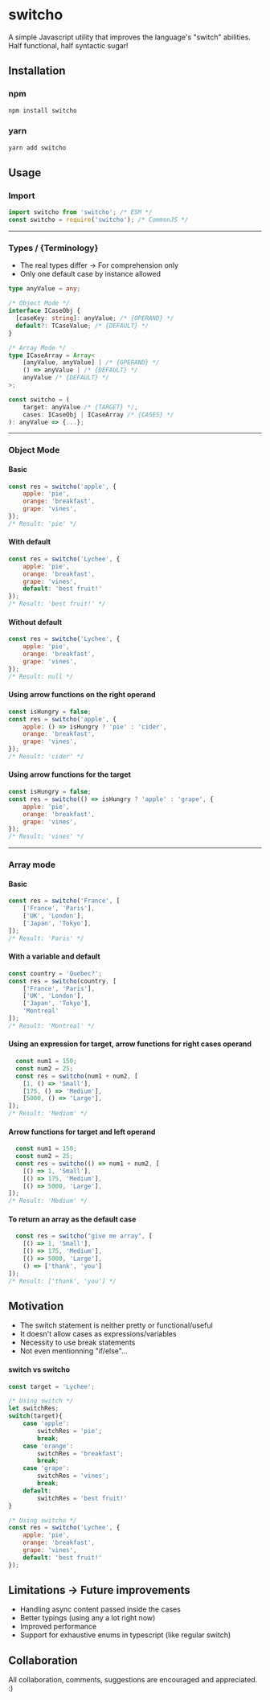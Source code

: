 # switcho
A simple Javascript utility that improves the language's "switch" abilities. Half functional, half syntactic sugar!


## Installation

### npm
```javascript
npm install switcho
```

### yarn
```javascript
yarn add switcho
```

## Usage

### Import
```javascript
import switcho from 'switcho'; /* ESM */
const switcho = require('switcho'); /* CommonJS */
```
---

### Types / {Terminology}
- The real types differ -> For comprehension only
- Only one default case by instance allowed
```typescript
type anyValue = any;

/* Object Mode */
interface ICaseObj {
  [caseKey: string]: anyValue; /* {OPERAND} */
  default?: TCaseValue; /* {DEFAULT} */
}

/* Array Mode */
type ICaseArray = Array<
    [anyValue, anyValue] | /* {OPERAND} */
    () => anyValue | /* {DEFAULT} */
    anyValue /* {DEFAULT} */
>;

const switcho = (
    target: anyValue /* {TARGET} */, 
    cases: ICaseObj | ICaseArray /* {CASES} */
): anyValue => {...};
```
---

### Object Mode

#### Basic
```javascript
const res = switcho('apple', {
    apple: 'pie',
    orange: 'breakfast',
    grape: 'vines',
});
/* Result: 'pie' */
```

#### With default
```javascript
const res = switcho('Lychee', {
    apple: 'pie',
    orange: 'breakfast',
    grape: 'vines',
    default: 'best fruit!'
});
/* Result: 'best fruit!' */
```

#### Without default
```javascript
const res = switcho('Lychee', {
    apple: 'pie',
    orange: 'breakfast',
    grape: 'vines',
});
/* Result: null */
```

#### Using arrow functions on the right operand
```javascript
const isHungry = false;
const res = switcho('apple', {
    apple: () => isHungry ? 'pie' : 'cider',
    orange: 'breakfast',
    grape: 'vines',
});
/* Result: 'cider' */
```

#### Using arrow functions for the target
```javascript
const isHungry = false;
const res = switcho(() => isHungry ? 'apple' : 'grape', {
    apple: 'pie',
    orange: 'breakfast',
    grape: 'vines',
});
/* Result: 'vines' */
```
---

### Array mode

#### Basic
```javascript
const res = switcho('France', [
    ['France', 'Paris'],
    ['UK', 'London'],
    ['Japan', 'Tokyo'],
]);
/* Result: 'Paris' */
```

#### With a variable and default
```javascript
const country = 'Quebec?';
const res = switcho(country, [
    ['France', 'Paris'],
    ['UK', 'London'],
    ['Japan', 'Tokyo'],
    'Montreal'
]);
/* Result: 'Montreal' */
```

#### Using an expression for target, arrow functions for right cases operand
```javascript
  const num1 = 150;
  const num2 = 25;
  const res = switcho(num1 + num2, [
    [1, () => 'Small'],
    [175, () => 'Medium'],
    [5000, () => 'Large'],
]);
/* Result: 'Medium' */
```

#### Arrow functions for target and left operand
```javascript
  const num1 = 150;
  const num2 = 25;
  const res = switcho(() => num1 + num2, [
    [() => 1, 'Small'],
    [() => 175, 'Medium'],
    [() => 5000, 'Large'],
]);
/* Result: 'Medium' */
```

#### To return an array as the default case
```javascript
  const res = switcho("give me array", [
    [() => 1, 'Small'],
    [() => 175, 'Medium'],
    [() => 5000, 'Large'],
    () => ['thank', 'you']
]);
/* Result: ['thank', 'you'] */
```

## Motivation
- The switch statement is neither pretty or functional/useful
- It doesn't allow cases as expressions/variables
- Necessity to use break statements
- Not even mentionning "if/else"...

#### switch vs switcho
```javascript
const target = 'Lychee';

/* Using switch */
let switchRes;
switch(target){
    case 'apple':
        switchRes = 'pie';
        break;
    case 'orange':
        switchRes = 'breakfast';
        break;
    case 'grape':
        switchRes = 'vines';
        break;
    default:
        switchRes = 'best fruit!'
}

/* Using switcho */
const res = switcho('Lychee', {
    apple: 'pie',
    orange: 'breakfast',
    grape: 'vines',
    default: 'best fruit!'
});
```


## Limitations -> Future improvements
- Handling async content passed inside the cases
- Better typings (using any a lot right now)
- Improved performance
- Support for exhaustive enums in typescript (like regular switch)


## Collaboration
All collaboration, comments, suggestions are encouraged and appreciated. :)

